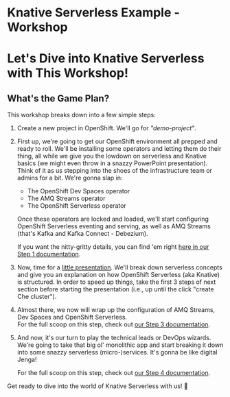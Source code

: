 # Knative Serverless Example - Workshop
# Let's Dive into Knative Serverless with This Workshop!
## What's the Game Plan?
This workshop breaks down into a few simple steps:

1. Create a new project in OpenShift. We'll go for _"demo-project"_.
2. First up, we're going to get our OpenShift environment all prepped and ready to roll. 
We'll be installing some operators and letting them do their thing, 
all while we give you the lowdown on serverless and Knative basics 
(we might even throw in a snazzy PowerPoint presentation). 
Think of it as us stepping into the shoes of the infrastructure team or admins 
for a bit. We're gonna slap in:
   * The OpenShift Dev Spaces operator
   * The AMQ Streams operator
   * The OpenShift Serverless operator

    Once these operators are locked and loaded, we'll start configuring OpenShift 
    Serverless eventing and serving, 
    as well as AMQ Streams (that's Kafka and Kafka Connect - Debezium).  
  
    If you want the nitty-gritty details, you can find 'em right [here in our Step 1 documentation](workshop/install_and_configure_the_operators.MD).

3. Now, time for a [little presentation](workshop/presentation.pdf). We'll break down serverless concepts and give you an explanation on how OpenShift Serverless (aka Knative) is structured. 
In order to speed up things, take the first 3 steps of next section before starting the presentation (i.e., up until the click "create Che cluster").
4. Almost there, we now will wrap up the configuration of AMQ Streams, Dev Spaces and OpenShift Serverless.  
   For the full scoop on this step, check out [our Step 3 documentation](workshop/wrap_up_operator_config.MD).
5. And now, it's our turn to play the technical leads or DevOps wizards. We're going to take that big ol' monolithic app and start breaking it down into some snazzy serverless (micro-)services. 
It's gonna be like digital Jenga!

    For the full scoop on this step, check out [our Step 4 documentation](workshop/decompose_the_monolith.MD).

Get ready to dive into the world of Knative Serverless with us! 🚀
